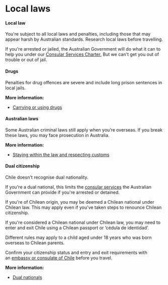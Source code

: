 # Local laws

#### Local law

You're subject to all local laws and penalties, including those that may appear harsh by Australian standards. Research local laws before travelling.

If you're arrested or jailed, the Australian Government will do what it can to help you under our [Consular Services Charter.](/consular-services/consular-services-charter "Consular Services Charter") But we can't get you out of trouble or out of jail.

#### Drugs

Penalties for drug offences are severe and include long prison sentences in local jails.

**More information:**

* [Carrying or using drugs](/before-you-go/laws/drugs "Carrying or using drugs")

#### Australian laws

Some Australian criminal laws still apply when you’re overseas. If you break these laws, you may face prosecution in Australia.

**More information:**

* [Staying within the law and respecting customs](/before-you-go/laws "Staying within the law")

#### Dual citizenship

Chile doesn't recognise dual nationality.

If you're a dual national, this limits the [consular services](/consular-services/consular-services-charter "Consular Services Charter") the Australian Government can provide if you're arrested or detained.

If you're of Chilean origin, you may be deemed a Chilean national under Chilean law. This may apply even if you've taken steps to renounce Chilean citizenship.

If you're considered a Chilean national under Chilean law, you may need to enter and exit Chile using a Chilean passport or ‘cédula de identidad’.

Different rules may apply to a child aged under 18 years who was born overseas to Chilean parents.

Confirm your citizenship status and entry and exit requirements with an [embassy or consulate of Chile](https://protocol.dfat.gov.au/Public/Missions/43) before you travel.

**More information:**

* [Dual nationals](/before-you-go/who-you-are/dual-nationals "Advice for dual nationals")